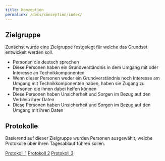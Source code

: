 ```yaml
---
title: Konzeption
permalink: /docs/conception/index/
---
```


## Zielgruppe 

Zunächst wurde eine Zielgruppe festgelegt für welche das Grundset entwickelt werden soll.
- Personen die deutsch sprechen
- Diese Personen haben ein Grundverständnis in dem Umgang mit oder Interesse an Technikkomponenten
- Wenn dieser Personen weder ein Grundverständnis noch Interesse am Umgang mit Technikkomponenten haben, haben sie Zugang zu Personen die ihnen dabei helfen können
- Diese Personen haben Unsicherheit und Sorgen im Bezug auf den Verbleib ihrer Daten
- Diese Personen haben Unsicherheit und Sorgen im Bezug auf den Umgang mit ihren Daten

## Protokolle

Basierend auf dieser Zielgruppe wurden Personen ausgewählt, welche Protokolle über ihren Tagesablauf führen sollen. 

[Protokoll 1](./protocols/1)
[Protokoll 2](./protocols/1)
[Protokoll 3](./protocols/1)